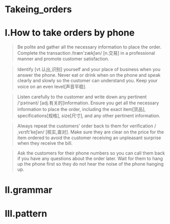 # Takeing_orders
# I.How to take orders by phone
> Be polite and gather all the necessary information to place the order. Complete the transaction /træn'zækʃən/ [n.交易] in a professional manner and promote customer satisfaction.

> Identify [vt.认出,识别] yourself and your place of business when you answer the phone. Never eat or drink when on the phone and speak clearly and slowly so the customer can understand you. Keep your voice on an even level[声音平稳].

> Listen carefully to the customer and write down any pertinent /'pɝtnənt/ [adj.有关的]information. Ensure you get all the necessary information to place the order, including the exact item[货品], specifications[规格], size[尺寸], and any other pertinent information. 

> Always repeat the customers' order back to them for verification /ˌvɛrɪfɪ'keʃən/ [核实,查对]. Make sure they are clear on the price for the item ordered to avoid the customer receiving an unpleasant surprise when they receive the bill.

> Ask the customers for their phone numbers so you can call them back if you have any questions about the order later. Wait for them to hang up the phone first so they do not hear the noise of the phone hanging up.

# II.grammar






# III.pattern










